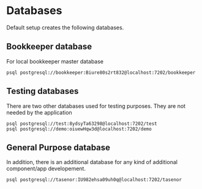 # Databases

Default setup creates the following databases.

## Bookkeeper database

For local bookkeeper master database
```
psql postgresql://bookkeeper:Biure80s2rt832@localhost:7202/bookkeeper
```

## Testing databases

There are two other databases used for testing purposes. They are not needed by the application
```
psql postgresql://test:8ydsyTa63298@localhost:7202/test
psql postgresql://demo:oiuewHqw3d@localhost:7202/demo
```

## General Purpose database

In addition, there is an additional database for any kind of additional component/app developement.
```
psql postgresql://tasenor:IU982ehsa09uh0q@localhost:7202/tasenor
```
